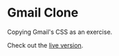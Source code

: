 Gmail Clone
===========

Copying Gmail's CSS as an exercise.

Check out the [live version](https://khalifenizar.github.io/gmail-clone).
